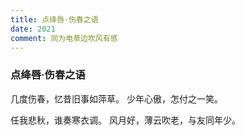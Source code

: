 ```yaml
---
title: 点绛唇·伤春之语
date: 2021
comment: 同为电草边吹风有感
---
```

### 点绛唇·伤春之语

几度伤春，忆昔旧事如萍草。
少年心傲，怎付之一笑。

任我悲秋，谁奏寒衣调。
风月好，薄云吹老，与友同年少。
